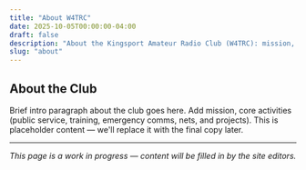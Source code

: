 ```yaml
---
title: "About W4TRC"
date: 2025-10-05T00:00:00-04:00
draft: false
description: "About the Kingsport Amateur Radio Club (W4TRC): mission, officers, history, and how to get involved."
slug: "about"
---
```


<!-- Hero is rendered by the site-level layout via partial 'hero.html' -->

## About the Club

Brief intro paragraph about the club goes here. Add mission, core activities (public service, training, emergency comms, nets, and projects). This is placeholder content — we'll replace it with the final copy later.
 

---

_This page is a work in progress — content will be filled in by the site editors._
